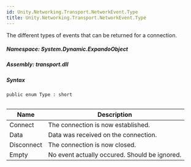 ```yaml
---  
id: Unity.Networking.Transport.NetworkEvent.Type  
title: Unity.Networking.Transport.NetworkEvent.Type  
---
```


<div class="markdown level0 summary">

The different types of events that can be returned for a connection.

</div>

<div class="markdown level0 conceptual">

</div>

##### **Namespace**: System.Dynamic.ExpandoObject

##### **Assembly**: transport.dll

##### Syntax

``` lang-csharp
public enum Type : short
```

## 

| Name       | Description                                   |
|------------|-----------------------------------------------|
| Connect    | The connection is now established.            |
| Data       | Data was received on the connection.          |
| Disconnect | The connection is now closed.                 |
| Empty      | No event actually occured. Should be ignored. |
